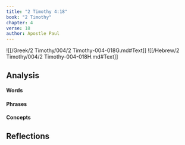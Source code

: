 ```yaml
---
title: "2 Timothy 4:18"
book: "2 Timothy"
chapter: 4
verse: 18
author: Apostle Paul
---
```

![[/Greek/2 Timothy/004/2 Timothy-004-018G.md#Text]]
![[/Hebrew/2 Timothy/004/2 Timothy-004-018H.md#Text]]

## Analysis

#### Words

#### Phrases

#### Concepts

## Reflections
